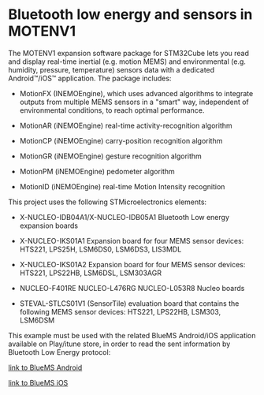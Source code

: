 Bluetooth low energy and sensors in MOTENV1 
=======================================

The MOTENV1 expansion software package for STM32Cube lets you read and display real-time inertial (e.g. motion MEMS) and environmental (e.g. humidity, pressure, temperature) sensors  data  with a dedicated Android™/iOS™ application. The package includes:

*	MotionFX (INEMOEngine), which uses advanced algorithms to integrate outputs from multiple MEMS sensors in a "smart" way, independent of environmental conditions, to reach optimal performance.

*	MotionAR (iNEMOEngine) real-time activity-recognition algorithm

*	MotionCP (iNEMOEngine) carry-position recognition algorithm

*	MotionGR (iNEMOEngine) gesture recognition algorithm

*	MotionPM (iNEMOEngine) pedometer algorithm

*	MotionID (iNEMOEngine) real-time Motion Intensity recognition



This project uses the following STMicroelectronics elements:

 * X-NUCLEO-IDB04A1/X-NUCLEO-IDB05A1 Bluetooth Low energy expansion boards

 * X-NUCLEO-IKS01A1 Expansion board for four MEMS sensor devices:
       HTS221, LPS25H, LSM6DS0, LSM6DS3, LIS3MDL
	   
 * X-NUCLEO-IKS01A2 Expansion board for four MEMS sensor devices:
       HTS221, LPS22HB, LSM6DSL, LSM303AGR

 * NUCLEO-F401RE NUCLEO-L476RG NUCLEO-L053R8 Nucleo boards

 * STEVAL-STLCS01V1 (SensorTile) evaluation board that contains the following MEMS sensor devices:
      HTS221, LPS22HB, LSM303, LSM6DSM

This example must be used with the related BlueMS Android/iOS application available on Play/itune store, in order to read the sent information by Bluetooth Low Energy protocol:

[link to BlueMS Android](https://play.google.com/store/apps/details?id=com.st.bluems)

[link to BlueMS iOS](https://itunes.apple.com/it/app/st-bluems/id993670214)
